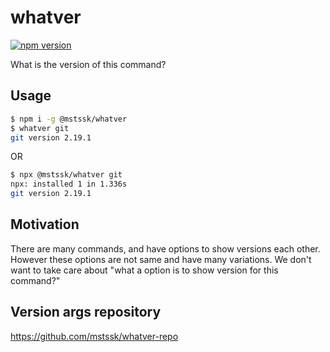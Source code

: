# whatver

[![npm version](https://badge.fury.io/js/%40mstssk%2Fwhatver.svg)](https://badge.fury.io/js/%40mstssk%2Fwhatver)

What is the version of this command?

## Usage

```sh
$ npm i -g @mstssk/whatver
$ whatver git
git version 2.19.1
```

OR

```sh
$ npx @mstssk/whatver git
npx: installed 1 in 1.336s
git version 2.19.1
```

## Motivation

There are many commands, and have options to show versions each other.
However these options are not same and have many variations.
We don't want to take care about "what a option is to show version for this command?"

## Version args repository

https://github.com/mstssk/whatver-repo
